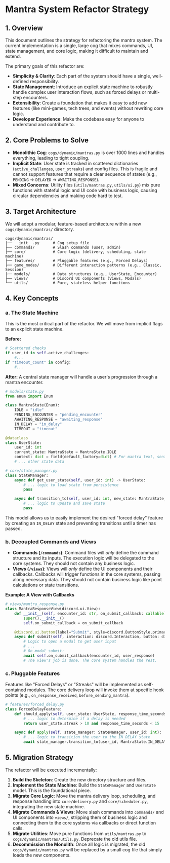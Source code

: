# Mantra System Refactor Strategy

## 1. Overview

This document outlines the strategy for refactoring the mantra system. The current implementation is a single, large cog that mixes commands, UI, state management, and core logic, making it difficult to maintain and extend.

The primary goals of this refactor are:
- **Simplicity & Clarity**: Each part of the system should have a single, well-defined responsibility.
- **State Management**: Introduce an explicit state machine to robustly handle complex user interaction flows, such as forced delays or multi-step encounters.
- **Extensibility**: Create a foundation that makes it easy to add new features (like mini-games, tech trees, and events) without rewriting core logic.
- **Developer Experience**: Make the codebase easy for anyone to understand and contribute to.

## 2. Core Problems to Solve

- **Monolithic Cog**: `cogs/dynamic/mantras.py` is over 1000 lines and handles everything, leading to tight coupling.
- **Implicit State**: User state is tracked in scattered dictionaries (`active_challenges`, `user_streaks`) and config files. This is fragile and cannot support features that require a clear sequence of states (e.g., `PENDING` -> `DELAYED` -> `AWAITING_RESPONSE`).
- **Mixed Concerns**: Utility files (`utils/mantras.py`, `utils/ui.py`) mix pure functions with stateful logic and UI code with business logic, causing circular dependencies and making code hard to test.

## 3. Target Architecture

We will adopt a modular, feature-based architecture within a new `cogs/dynamic/mantras/` directory.

```
cogs/dynamic/mantras/
├── __init__.py      # Cog setup file
├── commands/        # Slash commands (user, admin)
├── core/            # Core logic (delivery, scheduling, state machine)
├── features/        # Pluggable features (e.g., Forced Delays)
├── game_modes/      # Different interaction patterns (e.g., Classic, Session)
├── models/          # Data structures (e.g., UserState, Encounter)
├── views/           # Discord UI components (Views, Modals)
└── utils/           # Pure, stateless helper functions
```

## 4. Key Concepts

### a. The State Machine

This is the most critical part of the refactor. We will move from implicit flags to an explicit state machine.

**Before:**
```python
# Scattered checks
if user_id in self.active_challenges:
    #...
if "timeout_count" in config:
    #...
```

**After:**
A central state manager will handle a user's progression through a mantra encounter.

```python
# models/state.py
from enum import Enum

class MantraState(Enum):
    IDLE = "idle"
    PENDING_ENCOUNTER = "pending_encounter"
    AWAITING_RESPONSE = "awaiting_response"
    IN_DELAY = "in_delay"
    TIMEOUT = "timeout"

@dataclass
class UserState:
    user_id: int
    current_state: MantraState = MantraState.IDLE
    context: dict = field(default_factory=dict) # For mantra text, sent_at, etc.
    # ... other state data
```

```python
# core/state_manager.py
class StateManager:
    async def get_user_state(self, user_id: int) -> UserState:
        # ... logic to load state from persistence
        pass

    async def transition_to(self, user_id: int, new_state: MantraState, context: dict = None):
        # ... logic to update and save state
        pass
```
This model allows us to easily implement the desired "forced delay" feature by creating an `IN_DELAY` state and preventing transitions until a timer has passed.

### b. Decoupled Commands and Views

- **Commands (`/commands`)**: Command files will *only* define the command structure and its inputs. The execution logic will be delegated to the core systems. They should not contain any business logic.
- **Views (`/views`)**: Views will *only* define the UI components and their callbacks. Callbacks will trigger functions in the core systems, passing along necessary data. They should not contain business logic like point calculations or state transitions.

**Example: A View with Callbacks**
```python
# views/mantra_response.py
class MantraResponseView(discord.ui.View):
    def __init__(self, encounter_id: str, on_submit_callback: callable):
        super().__init__()
        self.on_submit_callback = on_submit_callback

    @discord.ui.button(label="Submit", style=discord.ButtonStyle.primary)
    async def submit(self, interaction: discord.Interaction, button: discord.ui.Button):
        # Logic to open a modal to get user input
        # ...
        # On modal submit:
        await self.on_submit_callback(encounter_id, user_response)
        # The view's job is done. The core system handles the rest.
```

### c. Pluggable Features

Features like "Forced Delays" or "Streaks" will be implemented as self-contained modules. The core delivery loop will invoke them at specific hook points (e.g., `on_response_received`, `before_sending_mantra`).

```python
# features/forced_delay.py
class ForcedDelayFeature:
    def should_apply(self, user_state: UserState, response_time_seconds: int) -> bool:
        # ... logic to determine if a delay is needed
        return user_state.streak > 10 and response_time_seconds < 15

    async def apply(self, state_manager: StateManager, user_id: int):
        # ... logic to transition the user to the IN_DELAY state
        await state_manager.transition_to(user_id, MantraState.IN_DELAY, context={"delay_seconds": 120})
```

## 5. Migration Strategy

The refactor will be executed incrementally:
1.  **Build the Skeleton**: Create the new directory structure and files.
2.  **Implement the State Machine**: Build the `StateManager` and `UserState` model. This is the foundational piece.
3.  **Migrate Core Logic**: Move the mantra delivery loop, scheduling, and response handling into `core/delivery.py` and `core/scheduler.py`, integrating the new state machine.
4.  **Migrate Commands & Views**: Move slash commands into `commands/` and UI components into `views/`, stripping them of business logic and connecting them to the core systems via callbacks or direct function calls.
5.  **Migrate Utilities**: Move pure functions from `utils/mantras.py` to `cogs/dynamic/mantras/utils.py`. Deprecate the old utils file.
6.  **Decommission the Monolith**: Once all logic is migrated, the old `cogs/dynamic/mantras.py` will be replaced by a small cog file that simply loads the new components.
